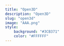 ```yaml
---
title: "Open3D"
description: "Open3D"
slug: "open3d"
image: "AAA.png"
style:
    background: "#3CB371"
    color: "#FFFFFF"
---
```

